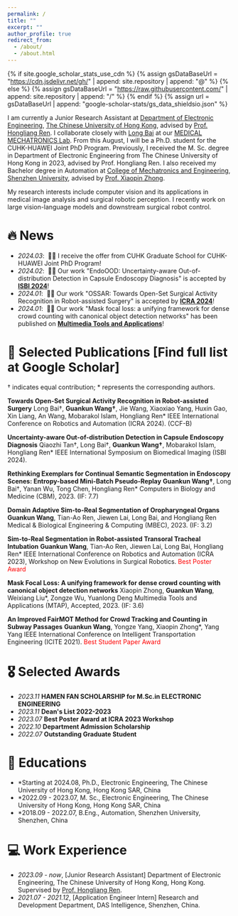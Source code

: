 ```yaml
---
permalink: /
title: ""
excerpt: ""
author_profile: true
redirect_from: 
  - /about/
  - /about.html
---
```


{% if site.google_scholar_stats_use_cdn %}
{% assign gsDataBaseUrl = "https://cdn.jsdelivr.net/gh/" | append: site.repository | append: "@" %}
{% else %}
{% assign gsDataBaseUrl = "https://raw.githubusercontent.com/" | append: site.repository | append: "/" %}
{% endif %}
{% assign url = gsDataBaseUrl | append: "google-scholar-stats/gs_data_shieldsio.json" %}

<span class='anchor' id='about-me'></span>

I am currently a Junior Research Assistant at [Department of Electronic Engineering](https://www.ee.cuhk.edu.hk/en-gb/), [The Chinese University of Hong Kong](https://www.cuhk.edu.hk/english/index.html), advised by [Prof. Hongliang Ren](https://www.ee.cuhk.edu.hk/en-gb/people/academic-staff/professors/prof-ren-hongliang). I collaborate closely with [Long Bai](https://longbai-cuhk.github.io/) at our [MEDICAL MECHATRONICS Lab](http://www.labren.org/mm/lab/). From this August, I will be a Ph.D. student for the CUHK-HUAWEI Joint PhD Program. Previously, I received the M. Sc. degree in Department of Electronic Engineering from The Chinese University of Hong Kong in 2023, advised by Prof. Hongliang Ren. I also received my Bachelor degree in Automation at [College of Mechatronics and Engineering](https://cmce.szu.edu.cn/), [Shenzhen University](https://www.szu.edu.cn/), advised by [Prof. Xiaopin Zhong](https://cmce.szu.edu.cn/info/1429/3795.htm).

My research interests include computer vision and its applications in medical image analysis and surgical robotic perception. I recently work on large vision-language models and downstream surgical robot control.

<!-- <img src="images/my.jpg" alt="sym" width="50%" style="display: block; margin: 0 auto;"> -->


# 🔥 News
- *2024.03*: &nbsp;🎉🎉 I receive the offer from CUHK Graduate School for CUHK-HUAWEI Joint PhD Program!
- *2024.02*: &nbsp;🎉🎉 Our work "EndoOOD: Uncertainty-aware Out-of-distribution Detection in Capsule Endoscopy Diagnosis" is accepted by [**ISBI 2024**](https://biomedicalimaging.org/2024/)!
- *2024.01*: &nbsp;🎉🎉 Our work "OSSAR: Towards Open-Set Surgical Activity Recognition in Robot-assisted Surgery" is accepted by [**ICRA 2024**](https://2024.ieee-icra.org/)!
- *2024.01*: &nbsp;🎉🎉 Our work "Mask focal loss: a unifying framework for dense crowd counting with canonical object detection networks" has been published on [**Multimedia Tools and Applications**](https://link.springer.com/journal/11042)!

<!-- # 📝 Ongoing Project


<div class='paper-box'>
<div class='paper-box-image'><div><div class="badge">CAD</div><img src='images/ONE.png' alt="sym" width="100%"></div></div>
<div class='paper-box-image'><div><div class="badge">Real Machine</div><img src='images/onecable.gif' alt="sym" width="100%"></div></div>
<div class='paper-box-image'><div><div class="badge">SOFA Simulation</div><img src='images/onesim.gif' alt="sym" width="100%"></div></div>
<div class='paper-box-text' markdown="1">

**OneCable Continuum Robot Project**


- Using only one cable to achieve 3 motions: Pushing, Pulling and Twisting
- Will submit to a top-tier journal!
</div>
</div>
 -->

<span class='anchor' id='publications'></span>
# 📝 Selected Publications [Find full list at Google Scholar]
† indicates equal contribution; * represents the corresponding authors.

**Towards Open-Set Surgical Activity Recognition in Robot-assisted Surgery**
Long Bai†, **Guankun Wang†**, Jie Wang, Xiaoxiao Yang, Huxin Gao, Xin Liang, An Wang, Mobarakol Islam, 	Hongliang Ren*
IEEE International Conference on Robotics and Automation (ICRA 2024). (CCF-B)

**Uncertainty-aware Out-of-distribution Detection in Capsule Endoscopy Diagnosis**
Qiaozhi Tan†, Long Bai†, **Guankun Wang†**, Mobarakol Islam, Hongliang Ren*
IEEE International Symposium on Biomedical Imaging (ISBI 2024).

**Rethinking Exemplars for Continual Semantic Segmentation in Endoscopy Scenes: Entropy-based Mini-Batch Pseudo-Replay**
**Guankun Wang†**, Long Bai†, Yanan Wu, Tong Chen, Hongliang Ren*
Computers in Biology and Medicine (CBM), 2023. (IF: 7.7)

**Domain Adaptive Sim-to-Real Segmentation of Oropharyngeal Organs**
**Guankun Wang**, Tian-Ao Ren, Jiewen Lai, Long Bai, and Hongliang Ren
Medical & Biological Engineering & Computing (MBEC), 2023. (IF: 3.2)

**Sim-to-Real Segmentation in Robot-assisted Transoral Tracheal Intubation**
**Guankun Wang**, Tian-Ao Ren, Jiewen Lai, Long Bai, Hongliang Ren*
IEEE International Conference on Robotics and Automation (ICRA 2023), Workshop on New Evolutions in Surgical Robotics. <font color="red">Best Poster Award</font>

**Mask Focal Loss: A unifying framework for dense crowd counting with canonical object detection networks**
Xiaopin Zhong, **Guankun Wang**, Weixiang Liu*, Zongze Wu, Yuanlong Deng
Multimedia Tools and Applications (MTAP), Accepted, 2023. (IF: 3.6)

**An Improved FairMOT Method for Crowd Tracking and Counting in Subway Passages**
**Guankun Wang**, Yongze Yang, Xiaopin Zhong*, Yang Yang
IEEE International Conference on Intelligent Transportation Engineering (ICITE 2021). <font color="red">Best Student Paper Award</font>

<span class='anchor' id='awards'></span>
# 🎖 Selected Awards
- *2023.11* **HAMEN FAN SCHOLARSHIP for M.Sc.in ELECTRONIC ENGINEERING**
- *2023.11* **Dean's List 2022-2023**
- *2023.07* **Best Poster Award at ICRA 2023 Workshop**
- *2022.10* **Department Admission Scholarship**
- *2022.07* **Outstanding Graduate Student**


# 📖 Educations
- *Starting at 2024.08, Ph.D., Electronic Engineering, The Chinese University of Hong Kong, Hong Kong SAR, China
- *2022.09 - 2023.07, M. Sc., Electronic Engineering, The Chinese University of Hong Kong, Hong Kong SAR, China
- *2018.09 - 2022.07, B.Eng., Automation, Shenzhen University, Shenzhen, China

<span class='anchor' id='work'></span>
# 💻 Work Experience
- *2023.09 - now*, [Junior Research Assistant] Department of Electronic Engineering, The Chinese University of Hong Kong, Hong Kong. Supervised by [Prof. Hongliang Ren](https://www.ee.cuhk.edu.hk/en-gb/people/academic-staff/professors/prof-ren-hongliang).
- *2021.07 - 2021.12*, [Application Engineer Intern] Research and Development Department, DAS Intelligence, Shenzhen, China.

